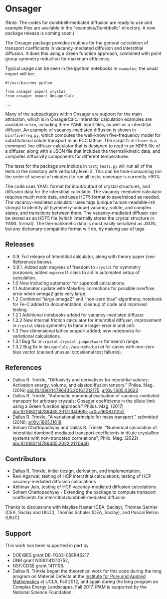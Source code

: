 Onsager
=======
(Note: The codes for dumbbell-mediated diffusion are ready to use and example files are available in the "examples/Dumbbells" directory. A new package release is coming soon.)

The Onsager package provides routines for the general calculation of transport coefficients in vacancy-mediated diffusion and interstitial diffusion. It does this using a Green function approach, combined with point group symmetry reduction for maximum efficiency.

Typical usage can be seen in the ipython notebooks in `examples`; the usual import will be::

    #!/usr/bin/env python

	from onsager import crystal
	from onsager import OnsagerCalc

    ...

Many of the subpackages within Onsager are support for the main attraction, which is in OnsagerCalc. Interstitial calculation examples are available in `bin`, including three YAML input files, as well as a interstitial diffuser. An example of vacancy-mediated diffusion is shown in `bin/fivefreq.py`, which computes the well-known five-frequency model for substitutional solute transport in an FCC lattice. The script `CLdiffuser` is a command-line diffuser calculator that is designed to read in an HDF5 file of a diffuser, along with a JSON file that includes the thermal/kinetic data, and computes diffusivity components for different temperatures.

The tests for the package are include in `test`; `tests.py` will run all of the tests in the directory with verbosity level 2. This can be time-consuming (on the order of several of minutes) to run all tests; coverage is currently >90%.

The code uses YAML format for input/output of crystal structures, and diffusion data for the interstitial calculator. The vacancy-mediated calculator requires much more data, and uses HDF5 format to save/reload as needed. The vacancy-mediated calculator uses tags (unique human-readable-ish strings) to identify all (symmetry-unique) vacancy, solute, and complex states, and transitions between them.
The vacancy-mediated diffuser can be stored as an HDF5 file (which internally stores the crystal structure in YAML format). The thermal/kinetic data is most easily serialized as JSON, but any dictionary-compatible format will do, by making use of tags.


Releases
--------

* 0.9. Full release of Interstitial calculator, along with theory paper (see References below).
* 0.9.1. Added spin degrees of freedom to `crystal` for symmetry purposes; added `supercell` class to aid in automated setup of calculation.
* 1.0 Now including automator for supercell calculations.
* 1.1 Automator update with Makefile; corrections for possible overflow error when omega2 gets very large.
* 1.2 Combined "large omega2" and "non-zero bias" algorithms; notebook for Fe-C added to documentation; cleanup of code and improved testing.
* 1.2.1 Additional notebooks added for vacancy-mediated diffuser.
* 1.2.2 New internal friction calculator for interstitial diffuser; improvement in `Crystal` class symmetry to handle larger error in unit cell.
* 1.3 Two-dimensional lattice support added; new notebooks for variational calculations.
* 1.3.1 Bug fix in `crystal.Crystal.jumpnetwork` for search range.
* 1.3.2 Bug fix in `OnsagerCalc.VacancyMediated` for cases with non-zero bias vector (caused unusual occasional test failures).


References
----------

* Dallas R. Trinkle, "Diffusivity and derivatives for interstitial solutes: Activation energy, volume, and elastodiffusion tensors." Philos. Mag. (2016) [doi:10.1080/14786435.2016.1212175](http://dx.doi.org/10.1080/14786435.2016.1212175); [arXiv:1605.03623](http://arxiv.org/abs/1605.03623)
* Dallas R. Trinkle, "Automatic numerical evaluation of vacancy-mediated transport for arbitrary crystals: Onsager coefficients in the dilute limit using a Green function approach." Philos. Mag. (2017) [doi:10.1080/14786435.2017.1340685](http://dx.doi.org/10.1080/14786435.2017.1340685); [arXiv:1608.01252](http://arxiv.org/abs/1608.01252)
* Dallas R. Trinkle, "A variational principle for mass transport." *submitted* (2018); [arXiv:1805.11618](http://arxiv.org/abs/1805.11618)
* Soham Chattopadhyay and Dallas R. Trinkle, "Numerical calculation of interstitial dumbbell-mediated transport coefficients in dilute crystalline systems with non-truncated correlations", Philo. Mag. (2022) [doi:10.1080/14786435.2022.2120646](https://doi.org/10.1080/14786435.2022.2120646)


Contributors
------------

* Dallas R. Trinkle, initial design, derivation, and implementation.
* Ravi Agarwal, testing of HCP interstitial calculations; testing of HCP vacancy-mediated diffusion calculations
* Abhinav Jain, testing of HCP vacancy-mediated diffusion calculations.
* Soham Chattopadhyay - Extending the package to compute transport coefficients for interstitial dumbbell-mediated diffusion.

Thanks to discussions with Maylise Nastar (CEA, Saclay), Thomas Garnier (CEA, Saclay and UIUC), Thomas Schuler (CEA, Saclay), and Pascal Bellon (UIUC).

Support
-------

This work has been supported in part by

* DOE/BES grant DE-FG02-05ER46217,
* ONR grant N000141210752,
* NSF/CDSE grant 1411106.
* Dallas R. Trinkle began the theoretical work for this code during the long program on Material Defects at the [Institute for Pure and Applied Mathematics](https://www.ipam.ucla.edu/) at UCLA, Fall 2012, and again during the long program on Complex Energy Landscapes, Fall 2017. IPAM is supported by the National Science Foundation.
